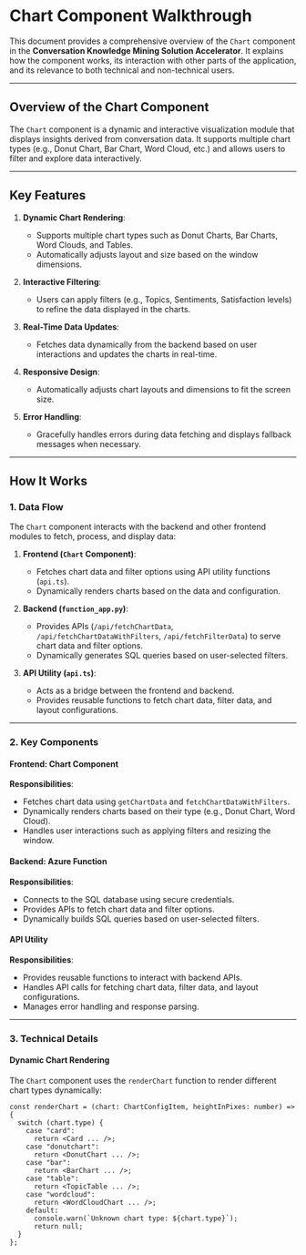 <!-- ## Chart Component

The Chart component is a dynamic and responsive charting module that:

    - Fetches chart data and filter metadata from APIs.
    - Dynamically renders various chart types based on configuration.
    - Supports filtering to update chart data in real-time.
    - Manages layout and responsiveness for a seamless user experience.


### Key Functionalities
Data Fetching
    Chart Data:
        The getChartData function fetches chart data from the backend.
            - If filters are applied, it uses fetchChartDataWithFilters to fetch filtered data.
            - If no filters are applied, it uses fetchChartData to fetch default data.
Chart Rendering
    The renderChart function dynamically renders charts based on their type:
            - Card: Displays a single value with a description.
            - Donut Chart: Displays data as a donut chart.
            - Bar Chart: Displays data as a horizontal bar chart.
            - Table: Displays data in a tabular format.
            - Word Cloud: Displays data as a word cloud.

4. Filtering
    Applying Filters:
        - The applyFilters function is triggered when the user applies new filters via the ChartFilter component.
        - It calls getChartData with the updated filters to fetch filtered chart data.

 -->
# Chart Component Walkthrough

This document provides a comprehensive overview of the `Chart` component in the **Conversation Knowledge Mining Solution Accelerator**. It explains how the component works, its interaction with other parts of the application, and its relevance to both technical and non-technical users.

---

## **Overview of the Chart Component**

The `Chart` component is a dynamic and interactive visualization module that displays insights derived from conversation data. It supports multiple chart types (e.g., Donut Chart, Bar Chart, Word Cloud, etc.) and allows users to filter and explore data interactively.

---

## **Key Features**

1. **Dynamic Chart Rendering**:
   - Supports multiple chart types such as Donut Charts, Bar Charts, Word Clouds, and Tables.
   - Automatically adjusts layout and size based on the window dimensions.

2. **Interactive Filtering**:
   - Users can apply filters (e.g., Topics, Sentiments, Satisfaction levels) to refine the data displayed in the charts.

3. **Real-Time Data Updates**:
   - Fetches data dynamically from the backend based on user interactions and updates the charts in real-time.

4. **Responsive Design**:
   - Automatically adjusts chart layouts and dimensions to fit the screen size.

5. **Error Handling**:
   - Gracefully handles errors during data fetching and displays fallback messages when necessary.

---

## **How It Works**

### **1. Data Flow**

The `Chart` component interacts with the backend and other frontend modules to fetch, process, and display data:

1. **Frontend (`Chart` Component)**:
   - Fetches chart data and filter options using API utility functions (`api.ts`).
   - Dynamically renders charts based on the data and configuration.

2. **Backend (`function_app.py`)**:
   - Provides APIs (`/api/fetchChartData`, `/api/fetchChartDataWithFilters`, `/api/fetchFilterData`) to serve chart data and filter options.
   - Dynamically generates SQL queries based on user-selected filters.

3. **API Utility (`api.ts`)**:
   - Acts as a bridge between the frontend and backend.
   - Provides reusable functions to fetch chart data, filter data, and layout configurations.

---

### **2. Key Components**

#### **Frontend: Chart Component**
**Responsibilities**:
- Fetches chart data using `getChartData` and `fetchChartDataWithFilters`.
- Dynamically renders charts based on their type (e.g., Donut Chart, Word Cloud).
- Handles user interactions such as applying filters and resizing the window.

#### **Backend: Azure Function**
**Responsibilities**:
- Connects to the SQL database using secure credentials.
- Provides APIs to fetch chart data and filter options.
- Dynamically builds SQL queries based on user-selected filters.

#### **API Utility**
**Responsibilities**:
- Provides reusable functions to interact with backend APIs.
- Handles API calls for fetching chart data, filter data, and layout configurations.
- Manages error handling and response parsing.

---

### **3. Technical Details**

#### **Dynamic Chart Rendering**
The `Chart` component uses the `renderChart` function to render different chart types dynamically:
```tsx
const renderChart = (chart: ChartConfigItem, heightInPixes: number) => {
  switch (chart.type) {
    case "card":
      return <Card ... />;
    case "donutchart":
      return <DonutChart ... />;
    case "bar":
      return <BarChart ... />;
    case "table":
      return <TopicTable ... />;
    case "wordcloud":
      return <WordCloudChart ... />;
    default:
      console.warn(`Unknown chart type: ${chart.type}`);
      return null;
  }
};
